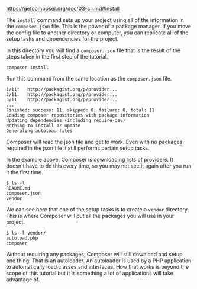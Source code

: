 https://getcomposer.org/doc/03-cli.md#install

The `install` command sets up your project using all of the information 
in the `composer.json` file. This is the power of a package manager. If you 
move the config file to another directory or computer, you can replicate 
all of the setup tasks and dependencies for the project.

In this directory you will find a `composer.json` file that is the result 
of the steps taken in the first step of the tutorial.

```$xslt
composer install
```

Run this command from the same location as the `composer.json` file.

```$xslt
1/11:	http://packagist.org/p/provider...
2/11:	http://packagist.org/p/provider...
3/11:	http://packagist.org/p/provider...
...
Finished: success: 11, skipped: 0, failure: 0, total: 11
Loading composer repositories with package information
Updating dependencies (including require-dev)
Nothing to install or update
Generating autoload files
```

Composer will read the json file and get to work. Even with no packages 
required in the json file it still performs certain setup tasks.

In the example above, Composer is downloading lists of providers. It doesn't 
have to do this every time, so you may not see it again after you run 
it the first time.

```$xslt
$ ls -l
README.md
composer.json
vendor
```

We can see here that one of the setup tasks is to create a `vendor` directory.
This is where Composer will put all the packages you will use in your project.

```$xslt
$ ls -l vendor/
autoload.php
composer
```

Without requiring any packages, Composer will still download and setup one thing. 
That is an autoloader. An autoloader is used by a PHP application to automatically 
load classes and interfaces. How that works is beyond the scope of this tutorial 
but it is something a lot of applications will take advantage of.
